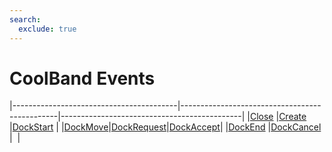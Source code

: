 ```yaml
---
search:
  exclude: true
---
```


<h1 class="heading"><span class="name">CoolBand Events</span></h1>

|-----------------------------------------|-----------------------------------------------|---------------------------------------------|
|[Close](../methodorevents/close.md)      |[Create](../methodorevents/create.md)          |[DockStart](../methodorevents/dockstart.md)  |
|[DockMove](../methodorevents/dockmove.md)|[DockRequest](../methodorevents/dockrequest.md)|[DockAccept](../methodorevents/dockaccept.md)|
|[DockEnd](../methodorevents/dockend.md)  |[DockCancel](../methodorevents/dockcancel.md)  |&nbsp;                                       |
